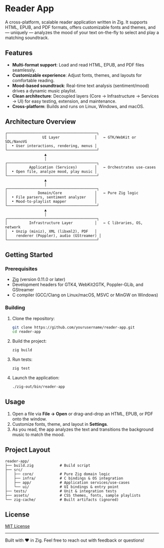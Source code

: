# Reader App

A cross-platform, scalable reader application written in Zig. It supports HTML, EPUB, and PDF formats, offers customizable fonts and themes, and — uniquely — analyzes the mood of your text on-the-fly to select and play a matching soundtrack.

## Features

* **Multi-format support**: Load and read HTML, EPUB, and PDF files seamlessly.
* **Customizable experience**: Adjust fonts, themes, and layouts for comfortable reading.
* **Mood-based soundtrack**: Real-time text analysis (sentiment/mood) drives a dynamic music playlist.
* **Clean architecture**: Decoupled layers (Core → Infrastructure → Services → UI) for easy testing, extension, and maintenance.
* **Cross-platform**: Builds and runs on Linux, Windows, and macOS.

## Architecture Overview

```
┌─────────────────────────────────────────┐
│                UI Layer                │   ← GTK/WebKit or SDL/NanoVG
│  • User interactions, rendering, menus │
└─────────────────────────────────────────┘
                  ▲
                  │
┌─────────────────────────────────────────┐
│          Application (Services)        │   ← Orchestrates use-cases
│  • Open file, analyze mood, play music │
└─────────────────────────────────────────┘
                  ▲
                  │
┌─────────────────────────────────────────┐
│              Domain/Core               │   ← Pure Zig logic
│  • File parsers, sentiment analyzer    │
│  • Mood-to-playlist mapper             │
└─────────────────────────────────────────┘
                  ▲
                  │
┌─────────────────────────────────────────┐
│          Infrastructure Layer          │   ← C libraries, OS, network
│  • Unzip (miniz), XML (libxml2), PDF   │
│    renderer (Poppler), audio (GStreamer) │
└─────────────────────────────────────────┘
```

## Getting Started

### Prerequisites

* [Zig](https://ziglang.org/) (version 0.11.0 or later)
* Development headers for GTK4, WebKit2GTK, Poppler-GLib, and GStreamer
* C compiler (GCC/Clang on Linux/macOS, MSVC or MinGW on Windows)

### Building

1. Clone the repository:

   ```bash
   git clone https://github.com/yourusername/reader-app.git
   cd reader-app
   ```
2. Build the project:

   ```bash
   zig build
   ```
3. Run tests:

   ```bash
   zig test
   ```
4. Launch the application:

   ```bash
   ./zig-out/bin/reader-app
   ```

## Usage

1. Open a file via **File → Open** or drag-and-drop an HTML, EPUB, or PDF onto the window.
2. Customize fonts, theme, and layout in **Settings**.
3. As you read, the app analyzes the text and transitions the background music to match the mood.

## Project Layout

```
reader-app/
├── build.zig            # Build script
├── src/
│   ├── core/            # Pure Zig domain logic
│   ├── infra/           # C bindings & OS integration
│   ├── app/             # Application services/use-cases
│   └── ui/              # UI bindings & entry point
├── tests/               # Unit & integration tests
├── assets/              # CSS themes, fonts, sample playlists
└── zig-cache/           # Built artifacts (ignored)
```

## License

[MIT License](LICENSE)

---

Built with ❤️ in Zig. Feel free to reach out with feedback or questions!
